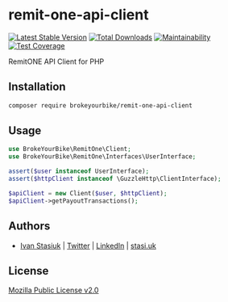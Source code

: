 # remit-one-api-client

[![Latest Stable Version](https://img.shields.io/github/v/release/brokeyourbike/remit-one-api-client-php)](https://github.com/brokeyourbike/remit-one-api-client-php/releases)
[![Total Downloads](https://poser.pugx.org/brokeyourbike/remit-one-api-client/downloads)](https://packagist.org/packages/brokeyourbike/remit-one-api-client)
[![Maintainability](https://api.codeclimate.com/v1/badges/db4ebf963ec59de7bb90/maintainability)](https://codeclimate.com/github/brokeyourbike/remit-one-api-client-php/maintainability)
[![Test Coverage](https://api.codeclimate.com/v1/badges/db4ebf963ec59de7bb90/test_coverage)](https://codeclimate.com/github/brokeyourbike/remit-one-api-client-php/test_coverage)

RemitONE API Client for PHP

## Installation

```bash
composer require brokeyourbike/remit-one-api-client
```

## Usage

```php
use BrokeYourBike\RemitOne\Client;
use BrokeYourBike\RemitOne\Interfaces\UserInterface;

assert($user instanceof UserInterface);
assert($httpClient instanceof \GuzzleHttp\ClientInterface);

$apiClient = new Client($user, $httpClient);
$apiClient->getPayoutTransactions();
```

## Authors
- [Ivan Stasiuk](https://github.com/brokeyourbike) | [Twitter](https://twitter.com/brokeyourbike) | [LinkedIn](https://www.linkedin.com/in/brokeyourbike) | [stasi.uk](https://stasi.uk)

## License
[Mozilla Public License v2.0](https://github.com/brokeyourbike/remit-one-api-client-php/blob/main/LICENSE)
